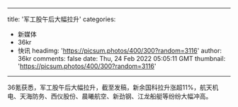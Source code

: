 
---
title: '军工股午后大幅拉升'
categories: 
 - 新媒体
 - 36kr
 - 快讯
headimg: 'https://picsum.photos/400/300?random=3116'
author: 36kr
comments: false
date: Thu, 24 Feb 2022 05:05:11 GMT
thumbnail: 'https://picsum.photos/400/300?random=3116'
---

<div>   
36氪获悉，军工股午后大幅拉升，截至发稿，新余国科拉升涨超11%，航天机电、天海防务、西仪股份、晨曦航空、新劲钢、江龙船艇等纷纷大幅冲高。  
</div>
            